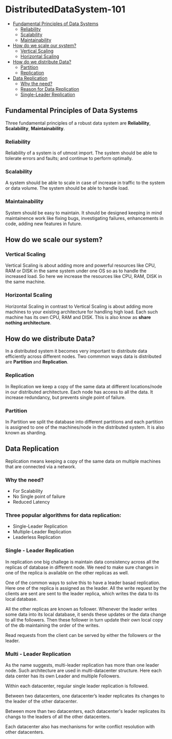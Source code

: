 # DistributedDataSystem-101

* [Fundamental Principles of Data Systems](#fundamental-principles-of-data-systems)
    * [Reliability](#reliability)
    * [Scalability](#scalability)
    * [Maintainability](#maintainability)
* [How do we scale our system?](#how-do-we-scale-our-system)
    * [Vertical Scaling](#vertical-scaling)
    * [Horizontal Scaling](#horizontal-scaling)
* [How do we distribute Data?](#how-do-we-distribute-data)
    * [Partition](#partition)
    * [Replication](#replication)
* [Data Replication](#data-replication)
    * [Why the need?](#why-the-need)
    * [Reason for Data Replication](#three-popular-algorithms-for-data-replication)
    * [Single-Leader Replication](#single---leader-replication)



## Fundamental Principles of Data Systems

Three fundamental principles of a robust data system are **Reliability**, **Scalability**, **Maintainability**. 

### Reliability

Reliability of a system is of utmost import. The system should be able to tolerate errors and faults; and continue to perform optimally.

### Scalability

A system should be able to scale in case of increase in traffic to the system or data volume. The system should be able to handle load.

### Maintainability

System should be easy to maintain. It should be designed keeping in mind maintainence work like fixing bugs, investigating failures, enhancements in code, adding new features in future.


## How do we scale our system?

### Vertical Scaling

Vertical Scaling is about adding more and powerful resources like CPU, RAM or DISK in the same system under one OS so as to handle the increased load. So here we increase the resources like CPU, RAM, DISK in the same machine.

### Horizontal Scaling

Horizontal Scaling in contrast to Vertical Scaling is about adding more machines to your existing architecture for handling high load. Each such machine has its own CPU, RAM and DISK. This is also know as **share nothing architecture**.


## How do we distribute Data?
In a distributed system it becomes very important to distribute data efficiently across different nodes. Two commmon ways data is distributed are **Partition** and **Replication**.

### Replication
In Replication we keep a copy of the same data at different locations/node in our distributed architecture. Each node has access to all the data. It increase redundancy, but prevents single point of failure.

### Partition
In Partition we split the database into different partitions and each partition is assigned to one of the machines/node in the distributed system. It is also known as sharding.

## Data Replication

Replication means keeping a copy of the same data on multiple machines that are connected via a network. 

### Why the need?
* For Scalability
* No Single point of failure
* Reduced Latency

### Three popular algorithms for data replication:
* Single-Leader Replication
* Multiple-Leader Replication
* Leaderless Replication

### Single - Leader Replication
In replication one big challege is maintain data consistency across all the replicas of database in different node. 
We need to make sure changes in one of the replica is available on the other replicas as well.

One of the common ways to solve this to have a leader basad replication.
Here one of the replica is assigned as the leader.
All the write request by the clients are sent are sent to the leader replica, which writes the data to its local database.

All the other replicas are known as follower. Whenever the leader writes some data into its local database, it sends these updates or the data change to all the followers. 
Then these follower in turn update their own local copy of the db maintaining the order of the writes.

Read requests from the client can be served by either the followers or the leader.

### Multi - Leader Replication

As the name suggests, multi-leader replication has more than one leader node. Such architecture are used in multi-datacenter structure. Here each data center has its own Leader and multiple Followers.

Within each datacenter, regular single leader replication is followed.

Between two datacenters, one datacenter’s leader replicates its changes to the leader of the other datacenter.

Between more than two datacenters, each datacenter's leader replicates its changs to the leaders of all the other datacenters.

Each datacenter also has mechanisms for write conflict resolution with other datacenters.
